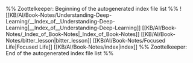 %% Zoottelkeeper: Beginning of the autogenerated index file list  %%
 ![[KB/AI/Book-Notes/Understanding-Deep-Learning/__Index_of__Understanding-Deep-Learning|__Index_of__Understanding-Deep-Learning]]
 [[KB/AI/Book-Notes/_Index_of_Book-Notes|_Index_of_Book-Notes]]
 [[KB/AI/Book-Notes/bitter_lesson|bitter_lesson]]
 [[KB/AI/Book-Notes/Focused Life|Focused Life]]
 [[KB/AI/Book-Notes/index|index]]
%% Zoottelkeeper: End of the autogenerated index file list  %%
